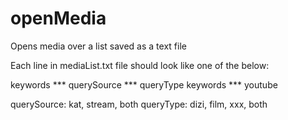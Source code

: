 # openMedia
Opens media over a list saved as a text file

Each line in mediaList.txt file should look like one of the below:

keywords *** querySource *** queryType
keywords *** youtube

querySource: kat, stream, both
queryType: dizi, film, xxx, both
